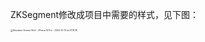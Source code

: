 ZKSegment修改成项目中需要的样式，见下图：

<img src="/Users/pawn/Documents/Github/ZKSegment/Simulator Screen Shot - iPhone 14 Pro - 2022-12-10 at 01.18.18.png" alt="Simulator Screen Shot - iPhone 14 Pro - 2022-12-10 at 01.18.18" style="zoom:25%;" />

